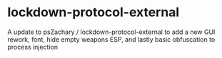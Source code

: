 # lockdown-protocol-external
A update to psZachary / lockdown-protocol-external to add a new GUI rework, font, hide empty weapons ESP, and lastly basic obfuscation to process injection
